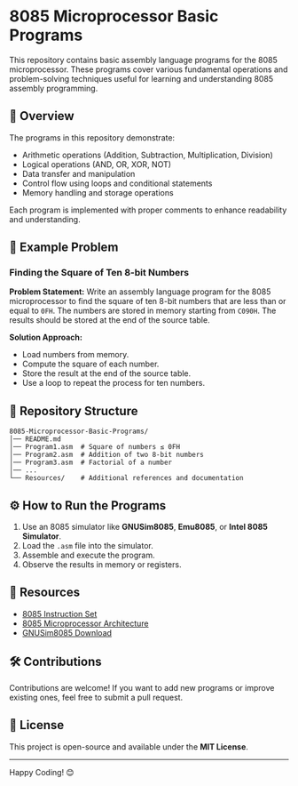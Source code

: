 # 8085 Microprocessor Basic Programs

This repository contains basic assembly language programs for the 8085 microprocessor. These programs cover various fundamental operations and problem-solving techniques useful for learning and understanding 8085 assembly programming.

## 📜 Overview
The programs in this repository demonstrate:
- Arithmetic operations (Addition, Subtraction, Multiplication, Division)
- Logical operations (AND, OR, XOR, NOT)
- Data transfer and manipulation
- Control flow using loops and conditional statements
- Memory handling and storage operations

Each program is implemented with proper comments to enhance readability and understanding.

## 📌 Example Problem
### **Finding the Square of Ten 8-bit Numbers**
**Problem Statement:**
Write an assembly language program for the 8085 microprocessor to find the square of ten 8-bit numbers that are less than or equal to `0FH`. The numbers are stored in memory starting from `C090H`. The results should be stored at the end of the source table.

**Solution Approach:**
- Load numbers from memory.
- Compute the square of each number.
- Store the result at the end of the source table.
- Use a loop to repeat the process for ten numbers.

## 📂 Repository Structure
```
8085-Microprocessor-Basic-Programs/
│── README.md
│── Program1.asm  # Square of numbers ≤ 0FH
│── Program2.asm  # Addition of two 8-bit numbers
│── Program3.asm  # Factorial of a number
│── ...
└── Resources/    # Additional references and documentation
```

## ⚙️ How to Run the Programs
1. Use an 8085 simulator like **GNUSim8085**, **Emu8085**, or **Intel 8085 Simulator**.
2. Load the `.asm` file into the simulator.
3. Assemble and execute the program.
4. Observe the results in memory or registers.

## 📖 Resources
- [8085 Instruction Set](https://en.wikipedia.org/wiki/Intel_8085)
- [8085 Microprocessor Architecture](https://www.tutorialspoint.com/microprocessor/microprocessor_8085_architecture.htm)
- [GNUSim8085 Download](http://gnusim8085.org/)

## 🛠️ Contributions
Contributions are welcome! If you want to add new programs or improve existing ones, feel free to submit a pull request.

## 📜 License
This project is open-source and available under the **MIT License**.

---
Happy Coding! 😊
